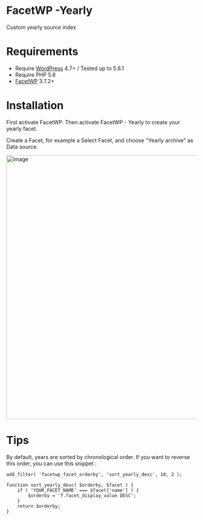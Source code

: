 # FacetWP -Yearly

Custom yearly source index

# Requirements

- Require [WordPress](https://wordpress.org/) 4.7+ / Tested up to 5.6.1
- Require PHP 5.6
- [FacetWP](https://facetwp.com/) 3.7.2+

# Installation

First activate FacetWP.
Then activate FacetWP - Yearly to create your yearly facet.

Create a Facet, for example a Select Facet, and choose "Yearly archive" as Data source.

<img width="700" alt="image" src="https://github.com/BeAPI/facetwp-yearly/assets/7976501/77717727-29a0-4b5d-b357-7659ddd1ba45">

# Tips

By default, years are sorted by chronological order. If you want to reverse this order, you can use this snippet : 
```
add_filter( 'facetwp_facet_orderby', 'sort_yearly_desc', 10, 2 );

function sort_yearly_desc( $orderby, $facet ) {
	if ( 'YOUR_FACET_NAME' === $facet['name'] ) {
		$orderby = 'f.facet_display_value DESC';
	}
	return $orderby;
}
```
